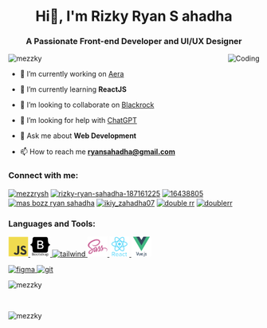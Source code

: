 <h1 align="center">Hi👋, I'm Rizky Ryan S ahadha</h1>
<h3 align="center">A Passionate Front-end Developer and UI/UX Designer</h3>

<p align="right"> <img align="right" alt="Coding" src="https://i.pinimg.com/originals/e4/26/70/e426702edf874b181aced1e2fa5c6cde.gif"/> </p>

<p align="left"> <img src="https://komarev.com/ghpvc/?username=mezzky&label=Profile%20Views&color=0eb429&style=flat-square" alt="mezzky"/> </p>

- 🔭 I’m currently working on [Aera](#)

- 🌱 I’m currently learning **ReactJS**

- 👯 I’m looking to collaborate on [Blackrock](https://www.blackrock.com/corporate)

- 🤝 I’m looking for help with [ChatGPT]([https://www.google.com/](https://chat.openai.com/))

- 💬 Ask me about **Web Development**

- 📫 How to reach me **ryansahadha@gmail.com**

<h3 align="left">Connect with me:</h3>
<p align="left">
<a href="https://twitter.com/mezzrysh" target="blank"><img align="center" src="https://raw.githubusercontent.com/rahuldkjain/github-profile-readme-generator/master/src/images/icons/Social/twitter.svg" alt="mezzrysh" height="30" width="40" /></a>
<a href="https://linkedin.com/in/rizky-ryan-sahadha-187161225" target="blank"><img align="center" src="https://raw.githubusercontent.com/rahuldkjain/github-profile-readme-generator/master/src/images/icons/Social/linked-in-alt.svg" alt="rizky-ryan-sahadha-187161225" height="30" width="40" /></a>
<a href="https://stackoverflow.com/users/16438805" target="blank"><img align="center" src="https://raw.githubusercontent.com/rahuldkjain/github-profile-readme-generator/master/src/images/icons/Social/stack-overflow.svg" alt="16438805" height="30" width="40" /></a>
<a href="https://www.facebook.com/rizky.ryansahadha/" target="blank"><img align="center" src="https://raw.githubusercontent.com/rahuldkjain/github-profile-readme-generator/master/src/images/icons/Social/facebook.svg" alt="mas bozz ryan sahadha" height="30" width="40" /></a>
<a href="https://instagram.com/mezzdev" target="blank"><img align="center" src="https://raw.githubusercontent.com/rahuldkjain/github-profile-readme-generator/master/src/images/icons/Social/instagram.svg" alt="ikiy_zahadha07" height="30" width="40" /></a>
<a href="https://dribbble.com/Zahadha" target="blank"><img align="center" src="https://raw.githubusercontent.com/rahuldkjain/github-profile-readme-generator/master/src/images/icons/Social/dribbble.svg" alt="double rr" height="30" width="40" /></a>
<a href="https://www.youtube.com/channel/UCeUUVfTVEAxV-JILuimU8eg" target="blank"><img align="center" src="https://raw.githubusercontent.com/rahuldkjain/github-profile-readme-generator/master/src/images/icons/Social/youtube.svg" alt="doublerr" height="30" width="40" /></a>

<h3 align="left">Languages and Tools:</h3>
<p align="left"> <a href="https://developer.mozilla.org/en-US/docs/Web/JavaScript" target="_blank" rel="noreferrer"> <img src="https://raw.githubusercontent.com/devicons/devicon/master/icons/javascript/javascript-original.svg" alt="javascript" width="40" height="40"/> </a> <a href="https://getbootstrap.com" target="_blank" rel="noreferrer"> <img src="https://raw.githubusercontent.com/devicons/devicon/master/icons/bootstrap/bootstrap-plain-wordmark.svg" alt="bootstrap" width="40" height="40"/> </a> <a href="https://tailwindcss.com/" target="_blank" rel="noreferrer"> <img src="https://www.vectorlogo.zone/logos/tailwindcss/tailwindcss-icon.svg" alt="tailwind" width="40" height="40"/> </a> <a href="https://sass-lang.com" target="_blank" rel="noreferrer"> <img src="https://raw.githubusercontent.com/devicons/devicon/master/icons/sass/sass-original.svg" alt="sass" width="40" height="40"/> </a> <a href="https://reactjs.org/" target="_blank" rel="noreferrer"> <img src="https://raw.githubusercontent.com/devicons/devicon/master/icons/react/react-original-wordmark.svg" alt="react" width="40" height="40"/> </a> <a href="https://vuejs.org/" target="_blank" rel="noreferrer"> <img src="https://raw.githubusercontent.com/devicons/devicon/master/icons/vuejs/vuejs-original-wordmark.svg" alt="vuejs" width="40" height="40"/> </a> </p> <a href="https://www.figma.com/" target="_blank" rel="noreferrer"> <img src="https://www.vectorlogo.zone/logos/figma/figma-icon.svg" alt="figma" width="40" height="40"/> </a> <a href="https://git-scm.com/" target="_blank" rel="noreferrer"> <img src="https://www.vectorlogo.zone/logos/git-scm/git-scm-icon.svg" alt="git" width="40" height="40"/> </a> </p>

<p>&nbsp;<img align="left" src="https://github-readme-stats.vercel.app/api?username=mezzky&show_icons=true&locale=en" alt="mezzky" /></p>
<br>
<p>&nbsp;<img align="left" src="https://github-readme-streak-stats.herokuapp.com/?user=mezzky&" alt="mezzky" /></p>
